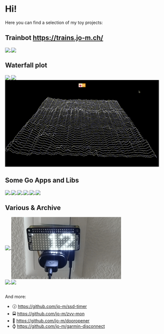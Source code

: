 # Hi!

Here you can find a selection of my toy projects:

## Trainbot <https://trains.jo-m.ch/>

<a href="https://github.com/jo-m/trainbot">
  <img align="center" src="https://github-readme-stats.vercel.app/api/pin/?username=jo-m&repo=trainbot" />
</a>

<a href="https://github.com/jo-m/trainbot/blob/master/demo.gif">
  <img align="center" src="https://github.com/jo-m/trainbot/blob/master/demo.gif" width="150" />
</a>

## Waterfall plot

<a href="https://github.com/jo-m/waterfall-plot-webgl">
  <img align="center" src="https://github-readme-stats.vercel.app/api/pin/?username=jo-m&repo=waterfall-plot-webgl" />
</a>

<a href="https://github.com/jo-m/waterfall-plot">
  <img align="center" src="https://github-readme-stats.vercel.app/api/pin/?username=jo-m&repo=waterfall-plot" />
</a>

<a href="https://github.com/jo-m/waterfall-plot-webgl/blob/master/demo.gif">
  <img src="https://github.com/jo-m/waterfall-plot-webgl/blob/master/demo.gif" />
</a>

## Some Go Apps and Libs

<a href="https://github.com/jo-m/gocatprint">
  <img align="center" src="https://github-readme-stats.vercel.app/api/pin/?username=jo-m&repo=gocatprint" />
</a>

<a href="https://github.com/jo-m/gocatprint/blob/master/demo.gif">
  <img align="center" src="https://github.com/jo-m/gocatprint/blob/master/demo.gif" />
</a>

<a href="https://github.com/jo-m/telcambot">
  <img align="center" src="https://github-readme-stats.vercel.app/api/pin/?username=jo-m&repo=telcambot" />
</a>

<a href="https://github.com/jo-m/gobef93">
  <img align="center" src="https://github-readme-stats.vercel.app/api/pin/?username=jo-m&repo=gobef93" />
</a>

<a href="https://github.com/jo-m/gohafas">
  <img align="center" src="https://github-readme-stats.vercel.app/api/pin/?username=jo-m&repo=gohafas" />
</a>

<a href="https://github.com/jo-m/goconv2">
  <img align="center" src="https://github-readme-stats.vercel.app/api/pin/?username=jo-m&repo=goconv2" />
</a>

## Various & Archive

<a href="https://github.com/jo-m/raspi-stationboard">
  <img align="center" src="https://github-readme-stats.vercel.app/api/pin/?username=jo-m&repo=raspi-stationboard" />
</a>

<a href="https://github.com/jo-m/raspi-stationboard/blob/master/demo.gif">
  <img align="center" src="https://github.com/jo-m/raspi-stationboard/blob/master/demo.gif" />
</a>

<br>

<a href="https://github.com/jo-m/linux-wifi-ota-crash">
  <img align="center" src="https://github-readme-stats.vercel.app/api/pin/?username=jo-m&repo=linux-wifi-ota-crash" />
</a>

<a href="https://github.com/bula21/mova21-logomat">
  <img align="center" src="https://github-readme-stats.vercel.app/api/pin/?username=bula21&repo=mova21-logomat&show_owner=true" />
</a>

<br>And more:

* :clock130: https://github.com/jo-m/ssd-timer
* :oncoming_bus: https://github.com/jo-m/zvv-mon
* :door: https://github.com/jo-m/dooropener
* :watch: https://github.com/jo-m/garmin-disconnect

<!--

:door:
<a href="https://github.com/jo-m/dooropener">
  <img align="center" src="https://github-readme-stats.vercel.app/api/pin/?username=jo-m&repo=dooropener" />
</a>

:watch:
<a href="https://github.com/jo-m/garmin-disconnect">
  <img align="center" src="https://github-readme-stats.vercel.app/api/pin/?username=jo-m&repo=garmin-disconnect" />
</a>

:clock130:
<a href="https://github.com/jo-m/ssd-timer">
  <img align="center" src="https://github-readme-stats.vercel.app/api/pin/?username=jo-m&repo=ssd-timer" />
</a>

:oncoming_bus:
<a href="https://github.com/jo-m/zvv-mon">
  <img align="center" src="https://github-readme-stats.vercel.app/api/pin/?username=jo-m&repo=zvv-mon" />
</a>

---

* :bullettrain_side: https://github.com/jo-m/trainbot
* :camera: https://github.com/jo-m/telcambot
* :loudspeaker: https://github.com/jo-m/waterfall-plot-webgl
* :page_with_curl: https://github.com/jo-m/gocatprint
* :arrow_forward: https://github.com/jo-m/gobef93
* :light_rail: https://github.com/jo-m/gohafas
* :collision: https://github.com/jo-m/linux-wifi-ota-crash
* :station: https://github.com/jo-m/raspi-stationboard
* :milky_way: https://github.com/jo-m/goconv2
* :sound: https://github.com/jo-m/waterfall-plot

---

![trainbot](https://github.com/jo-m/trainbot/blob/master/demo.gif)
![trainbot](https://github.com/jo-m/trainbot/blob/master/pkg/stitch/testdata/test1.jpg)
![trainbot](https://github.com/jo-m/trainbot/blob/master/pkg/stitch/testdata/test2.jpg)
![raspi-stationboard](https://github.com/jo-m/raspi-stationboard/blob/master/demo.gif)
![waterfall-plot-webgl](https://github.com/jo-m/waterfall-plot-webgl/blob/master/demo.gif)

---

<a href="https://github.com/jo-m/jo-m">
  <img align="center" src="https://github-readme-stats.vercel.app/api/top-langs/?username=jo-m&title_color=ffffff&text_color=c9cacc&icon_color=2bbc8a&bg_color=1d1f21&langs_count=6&layout=compact&hide_title=true&count_private=false&hide_repos=twitter-bootstrap-rails,angularjs-ng-grid-rails,angularjs-debounce-rails,startup-evaluator,qmk_firmware,catprinter_fork" />
</a>

-->
